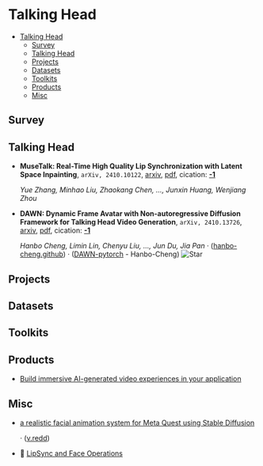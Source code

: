 # Talking Head

- [Talking Head](#talking-head)
  - [Survey](#survey)
  - [Talking Head](#talking-head)
  - [Projects](#projects)
  - [Datasets](#datasets)
  - [Toolkits](#toolkits)
  - [Products](#products)
  - [Misc](#misc)


## Survey


## Talking Head

- **MuseTalk: Real-Time High Quality Lip Synchronization with Latent Space
  Inpainting**, `arXiv, 2410.10122`, [arxiv](http://arxiv.org/abs/2410.10122v2), [pdf](http://arxiv.org/pdf/2410.10122v2.pdf), cication: [**-1**](None)

	 *Yue Zhang, Minhao Liu, Zhaokang Chen, ..., Junxin Huang, Wenjiang Zhou*
- **DAWN: Dynamic Frame Avatar with Non-autoregressive Diffusion Framework
  for Talking Head Video Generation**, `arXiv, 2410.13726`, [arxiv](http://arxiv.org/abs/2410.13726v2), [pdf](http://arxiv.org/pdf/2410.13726v2.pdf), cication: [**-1**](None)

	 *Hanbo Cheng, Limin Lin, Chenyu Liu, ..., Jun Du, Jia Pan* · ([hanbo-cheng.github](https://hanbo-cheng.github.io/DAWN/)) · ([DAWN-pytorch](https://github.com/Hanbo-Cheng/DAWN-pytorch) - Hanbo-Cheng) ![Star](https://img.shields.io/github/stars/Hanbo-Cheng/DAWN-pytorch.svg?style=social&label=Star)

## Projects


## Datasets


## Toolkits


## Products

- [Build immersive AI-generated video experiences in your application](https://www.tavus.io/)

## Misc

- [a realistic facial animation system for Meta Quest using Stable Diffusion](https://buttondown.com/ainews/archive/ainews-github-copilot-strikes-back-3402/)

	 · ([v.redd](https://v.redd.it/ut9246li3mxd1))
- 🤗 [LipSync and Face Operations](https://huggingface.co/collections/fffiloni/lipsync-and-face-operations-67212eb1cd00a7de089a5344)